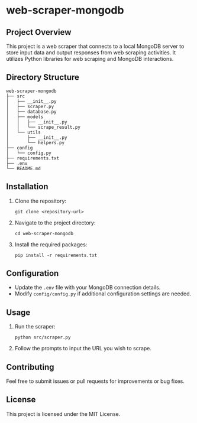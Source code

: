 # web-scraper-mongodb

## Project Overview
This project is a web scraper that connects to a local MongoDB server to store input data and output responses from web scraping activities. It utilizes Python libraries for web scraping and MongoDB interactions.

## Directory Structure
```
web-scraper-mongodb
├── src
│   ├── __init__.py
│   ├── scraper.py
│   ├── database.py
│   ├── models
│   │   ├── __init__.py
│   │   └── scrape_result.py
│   └── utils
│       ├── __init__.py
│       └── helpers.py
├── config
│   └── config.py
├── requirements.txt
├── .env
└── README.md
```

## Installation
1. Clone the repository:
   ```
   git clone <repository-url>
   ```
2. Navigate to the project directory:
   ```
   cd web-scraper-mongodb
   ```
3. Install the required packages:
   ```
   pip install -r requirements.txt
   ```

## Configuration
- Update the `.env` file with your MongoDB connection details.
- Modify `config/config.py` if additional configuration settings are needed.

## Usage
1. Run the scraper:
   ```
   python src/scraper.py
   ```
2. Follow the prompts to input the URL you wish to scrape.

## Contributing
Feel free to submit issues or pull requests for improvements or bug fixes.

## License
This project is licensed under the MIT License.